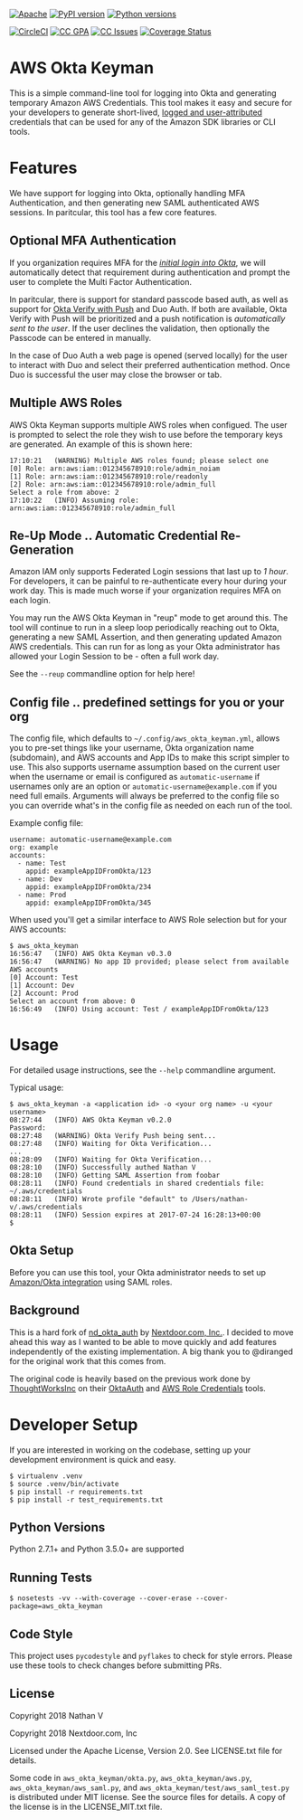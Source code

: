 [![Apache](https://img.shields.io/badge/license-Apache-blue.svg)](https://github.com/nathan-v/aws_okta_keyman/blob/master/LICENSE.txt) [![PyPI version](https://badge.fury.io/py/aws-okta-keyman.svg)](https://badge.fury.io/py/aws-okta-keyman) [![Python versions](https://img.shields.io/pypi/pyversions/aws-okta-keyman.svg?style=flat-square)](https://pypi.python.org/pypi/aws-okta-keyman/0.2.0)

[![CircleCI](https://circleci.com/gh/nathan-v/aws_okta_keyman.svg?style=svg&circle-token=93e91f099440edc9f62378bb3f056af8b0841231)](https://circleci.com/gh/nathan-v/aws_okta_keyman) [![CC GPA](https://codeclimate.com/github/nathan-v/aws_okta_keyman/badges/gpa.svg)](https://codeclimate.com/github/nathan-v/aws_okta_keyman) [![CC Issues](https://codeclimate.com/github/nathan-v/aws_okta_keyman/badges/issue_count.svg)](https://codeclimate.com/github/nathan-v/aws_okta_keyman) [![Coverage Status](https://coveralls.io/repos/github/nathan-v/aws_okta_keyman/badge.svg?branch=master)](https://coveralls.io/github/nathan-v/aws_okta_keyman?branch=master)

# AWS Okta Keyman

This is a simple command-line tool for logging into Okta and generating
temporary Amazon AWS Credentials. This tool makes it easy and secure for your
developers to generate short-lived, [logged and user-attributed][tracking]
credentials that can be used for any of the Amazon SDK libraries or CLI tools.

# Features

We have support for logging into Okta, optionally handling MFA Authentication,
and then generating new SAML authenticated AWS sessions. In paritcular, this
tool has a few core features.

## Optional MFA Authentication

If you organization requires MFA for the _[initial login into Okta][okta_mfa]_, 
we will automatically detect that requirement during authentication and prompt
the user to complete the Multi Factor Authentication.

In paritcular, there is support for standard passcode based auth, as well as
support for [Okta Verify with Push][okta_verify] and Duo Auth. If both are available,
Okta Verify with Push will be prioritized and a push notification is
_automatically sent to the user_. If the user declines the validation, then
optionally the Passcode can be entered in manually.

In the case of Duo Auth a web page is opened (served locally) for the user to
interact with Duo and select their preferred authentication method. Once Duo is
successful the user may close the browser or tab.

## Multiple AWS Roles

AWS Okta Keyman supports multiple AWS roles when configued. The user is prompted to
select the role they wish to use before the temporary keys are generated. An example
of this is shown here:

    17:10:21   (WARNING) Multiple AWS roles found; please select one
    [0] Role: arn:aws:iam::012345678910:role/admin_noiam
    [1] Role: arn:aws:iam::012345678910:role/readonly
    [2] Role: arn:aws:iam::012345678910:role/admin_full
    Select a role from above: 2
    17:10:22   (INFO) Assuming role: arn:aws:iam::012345678910:role/admin_full


## Re-Up Mode .. Automatic Credential Re-Generation

Amazon IAM only supports Federated Login sessions that last up to *1 hour*. For
developers, it can be painful to re-authenticate every hour during your work
day. This is made much worse if your organization requires MFA on each login.

You may run the AWS Okta Keyman in "reup" mode to get around this. The tool
will continue to run in a sleep loop periodically reaching out to Okta,
generating a new SAML Assertion, and then generating updated Amazon AWS
credentials. This can run for as long as your Okta administrator has allowed
your Login Session to be - often a full work day.

See the `--reup` commandline option for help here!

## Config file .. predefined settings for you or your org

The config file, which defaults to `~/.config/aws_okta_keyman.yml`, allows you to
pre-set things like your username, Okta organization name (subdomain), and AWS accounts and App IDs to make this script simpler to use. This also supports username assumption
based on the current user when the username or email is configured as
`automatic-username` if usernames only are an option or
`automatic-username@example.com` if you need full emails. Arguments will always
be preferred to the config file so you can override what's in the config file
as needed on each run of the tool.

Example config file:

    username: automatic-username@example.com
    org: example
    accounts:
      - name: Test
        appid: exampleAppIDFromOkta/123
      - name: Dev
        appid: exampleAppIDFromOkta/234
      - name: Prod
        appid: exampleAppIDFromOkta/345

When used you'll get a similar interface to AWS Role selection but for your AWS
accounts:

    $ aws_okta_keyman
    16:56:47   (INFO) AWS Okta Keyman v0.3.0
    16:56:47   (WARNING) No app ID provided; please select from available AWS accounts
    [0] Account: Test
    [1] Account: Dev
    [2] Account: Prod
    Select an account from above: 0
    16:56:49   (INFO) Using account: Test / exampleAppIDFromOkta/123

# Usage

For detailed usage instructions, see the `--help` commandline argument.

Typical usage:

    $ aws_okta_keyman -a <application id> -o <your org name> -u <your username>
    08:27:44   (INFO) AWS Okta Keyman v0.2.0
    Password: 
    08:27:48   (WARNING) Okta Verify Push being sent...
    08:27:48   (INFO) Waiting for Okta Verification...
    ...
    08:28:09   (INFO) Waiting for Okta Verification...
    08:28:10   (INFO) Successfully authed Nathan V
    08:28:10   (INFO) Getting SAML Assertion from foobar
    08:28:11   (INFO) Found credentials in shared credentials file: ~/.aws/credentials
    08:28:11   (INFO) Wrote profile "default" to /Users/nathan-v/.aws/credentials
    08:28:11   (INFO) Session expires at 2017-07-24 16:28:13+00:00
    $

## Okta Setup
Before you can use this tool, your Okta administrator needs to set up
[Amazon/Okta integration][okta_aws_guide] using SAML roles.

## Background
This is a hard fork of [nd_okta_auth][nd_okta_auth] by [Nextdoor.com, Inc.][nextdoorinc].
I decided to move ahead this way as I wanted to be able to move quickly and add
features independently of the existing implementation. A big thank you to @diranged
for the original work that this comes from.

The original code is heavily based on the previous work done by
[ThoughtWorksInc][thoughtworksinc] on their [OktaAuth][oktaauth] and [AWS Role
Credentials][aws_role_credentials] tools.

# Developer Setup

If you are interested in working on the codebase, setting up your development
environment is quick and easy.

    $ virtualenv .venv
    $ source .venv/bin/activate
    $ pip install -r requirements.txt
    $ pip install -r test_requirements.txt
    
## Python Versions

Python 2.7.1+ and Python 3.5.0+ are supported

## Running Tests

    $ nosetests -vv --with-coverage --cover-erase --cover-package=aws_okta_keyman

## Code Style

This project uses `pycodestyle` and `pyflakes` to check for style errors. Please
use these tools to check changes before submitting PRs.

## License

Copyright 2018 Nathan V

Copyright 2018 Nextdoor.com, Inc

Licensed under the Apache License, Version 2.0. See LICENSE.txt file for details.

Some code in `aws_okta_keyman/okta.py`, `aws_okta_keyman/aws.py`,
`aws_okta_keyman/aws_saml.py`, and `aws_okta_keyman/test/aws_saml_test.py` is 
distributed under MIT license. See the source files for details. A copy of the
license is in the LICENSE_MIT.txt file.

[nd_okta_auth]: https://github.com/Nextdoor/nd_okta_auth
[nextdoorinc]: https://github.com/Nextdoor
[oktaauth]: https://github.com/ThoughtWorksInc/oktaauth
[aws_role_credentials]: https://github.com/ThoughtWorksInc/aws_role_credentials
[thoughtworksinc]: https://github.com/ThoughtWorksInc
[tracking]: https://aws.amazon.com/blogs/security/how-to-easily-identify-your-federated-users-by-using-aws-cloudtrail/
[okta_aws_guide]: https://support.okta.com/help/servlet/fileField?retURL=%2Fhelp%2Farticles%2FKnowledge_Article%2FAmazon-Web-Services-and-Okta-Integration-Guide&entityId=ka0F0000000MeyyIAC&field=File_Attachment__Body__s
[okta_mfa]: https://www.okta.com/products/adaptive-multi-factor-authentication/
[okta_verify]: https://www.okta.com/blog/tag/okta-verify-with-push/
[aws_saml]: http://docs.aws.amazon.com/STS/latest/APIReference/API_AssumeRoleWithSAML.html
